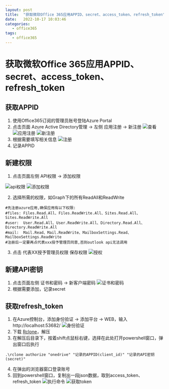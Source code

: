 ```yaml
---
layout: post
title:  "获取微软Office 365应用APPID、secret、access_token、refresh_token"
date:   2022-10-17 10:03:46
categories: 
   - office365
tags:
   - office365
---
```


# 获取微软Office 365应用APPID、secret、access_token、refresh_token

## 获取APPID

1. 使用Office365订阅的管理员账号登陆Azure Portal
2. 点击页面 Azure Active Directory管理 → 左侧 应用注册 → 新注册
![查看][01]
![应用注册][02]
![新注册][03]
3. 根据需要填写相关信息
![注册][04]
4. 记录APPID

## 新建权限

1. 点击页面左侧 API权限 → 添加权限

![api权限][05]
![添加权限][06]

2. 选择所需的权限，如Graph下的所有ReadAll和ReadWrite
```
#先注册azure应用,确保应用有以下权限:
#files:	Files.Read.All、Files.ReadWrite.All、Sites.Read.All、Sites.ReadWrite.All
#user:	User.Read.All、User.ReadWrite.All、Directory.Read.All、Directory.ReadWrite.All
#mail:  Mail.Read、Mail.ReadWrite、MailboxSettings.Read、MailboxSettings.ReadWrite
#注册后一定要再点代表xxx授予管理员同意,否则outlook api无法调用
```
3. 点击 代表XX授予管理员权限 保存权限
![授权][07]


## 新建API密钥
1. 点击页面左侧 证书和密码 → 新客户端密码
![证书和密码][08]
2. 根据需要添加，记录secret

## 获取refresh_token

1. 在Azure控制台，添加身份验证 → 添加平台 → WEB，输入http://localhost:53682/
![身份验证][09]
2. 下载 [Rclone](https://rclone.org/downloads/)，解压
3. 在解压后目录下，按着shift点鼠标右键，选择在此处打开powershell窗口，弹出窗口后执行
```
.\rclone authorize "onedrive" "记录的APPID(client_id)" "记录的API密钥(secret)"
```
4. 在弹出的浏览器窗口登录账号
5. 回到powershell窗口，复制出一段json数据，取到access_token、refresh_token
![执行命令][10]
![获取token][11]

[01]: /images/officee5/1.png
[02]: /images/officee5/2.png
[03]: /images/officee5/3.png
[04]: /images/officee5/4.png
[05]: /images/officee5/5.png
[06]: /images/officee5/6.png
[07]: /images/officee5/7.png
[08]: /images/officee5/8.png
[09]: /images/officee5/9.png
[10]: /images/officee5/10.png
[11]: /images/officee5/11.png